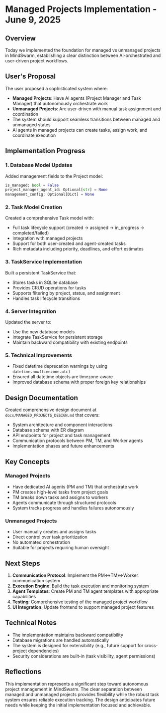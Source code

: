 # Managed Projects Implementation - June 9, 2025

## Overview
Today we implemented the foundation for managed vs unmanaged projects in MindSwarm, establishing a clear distinction between AI-orchestrated and user-driven project workflows.

## User's Proposal
The user proposed a sophisticated system where:
- **Managed Projects**: Have AI agents (Project Manager and Task Manager) that autonomously orchestrate work
- **Unmanaged Projects**: Are user-driven with manual task assignment and coordination
- The system should support seamless transitions between managed and unmanaged states
- AI agents in managed projects can create tasks, assign work, and coordinate execution

## Implementation Progress

### 1. Database Model Updates
Added management fields to the Project model:
```python
is_managed: bool = False
project_manager_agent_id: Optional[str] = None
management_config: Optional[Dict] = None
```

### 2. Task Model Creation
Created a comprehensive Task model with:
- Full task lifecycle support (created → assigned → in_progress → completed/failed)
- Integration with managed projects
- Support for both user-created and agent-created tasks
- Rich metadata including priority, deadlines, and effort estimates

### 3. TaskService Implementation
Built a persistent TaskService that:
- Stores tasks in SQLite database
- Provides CRUD operations for tasks
- Supports filtering by project, status, and assignment
- Handles task lifecycle transitions

### 4. Server Integration
Updated the server to:
- Use the new database models
- Integrate TaskService for persistent storage
- Maintain backward compatibility with existing endpoints

### 5. Technical Improvements
- Fixed datetime deprecation warnings by using `datetime.now(timezone.utc)`
- Ensured all datetime objects are timezone-aware
- Improved database schema with proper foreign key relationships

## Design Documentation
Created comprehensive design document at `docs/MANAGED_PROJECTS_DESIGN.md` that covers:
- System architecture and component interactions
- Database schema with ER diagram
- API endpoints for project and task management
- Communication protocols between PM, TM, and Worker agents
- Implementation phases and future enhancements

## Key Concepts

### Managed Projects
- Have dedicated AI agents (PM and TM) that orchestrate work
- PM creates high-level tasks from project goals
- TM breaks down tasks and assigns to workers
- Agents communicate through structured protocols
- System tracks progress and handles failures autonomously

### Unmanaged Projects
- User manually creates and assigns tasks
- Direct control over task prioritization
- No automated orchestration
- Suitable for projects requiring human oversight

## Next Steps
1. **Communication Protocol**: Implement the PM↔TM↔Worker communication system
2. **Execution Engine**: Build the task execution and monitoring system
3. **Agent Templates**: Create PM and TM agent templates with appropriate capabilities
4. **Testing**: Comprehensive testing of the managed project workflow
5. **UI Integration**: Update frontend to support managed project features

## Technical Notes
- The implementation maintains backward compatibility
- Database migrations are handled automatically
- The system is designed for extensibility (e.g., future support for cross-project dependencies)
- Security considerations are built-in (task visibility, agent permissions)

## Reflections
This implementation represents a significant step toward autonomous project management in MindSwarm. The clear separation between managed and unmanaged projects provides flexibility while the robust task system ensures reliable execution tracking. The design anticipates future needs while keeping the initial implementation focused and achievable.